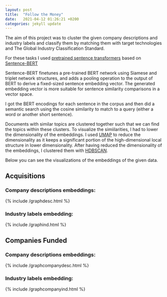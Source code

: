 ```yaml
---
layout: post
title:  "Follow the Money"
date:   2021-04-12 01:26:21 +0200
categories: jekyll update
---
```

The aim of this project was to cluster the given company descriptions and  industry labels and classify them by matching them with target technologies and The Global Industry Classification Standard.

For these tasks I used [pretrained sentence transformers](https://www.sbert.net/index.html) based on [Sentence-BERT](https://arxiv.org/pdf/1908.10084.pdf)

Sentence-BERT finetunes a pre-trained BERT network using Siamese and triplet network structures, and adds a pooling operation to the output of BERT to derive a fixed-sized sentence embedding vector. The generated embedding vector is more suitable for sentence similarity comparisons in a vector space.

I got the BERT encodings for each sentence in the corpus and then did a semantic search using the cosine similarity to match to a query (either a word or another short sentence).

Documents with similar topics are clustered together such that we can find the topics within these clusters. To visualize the simiilarities, I had to lower the dimensionality of the embeddings. I used [UMAP](https://umap-learn.readthedocs.io/en/latest/index.html) to reduce the dimensionality as it keeps a significant portion of the high-dimensional local structure in lower dimensionality. After having reduced the dimensionality of the embeddings, I  clustered them with [HDBSCAN](https://hdbscan.readthedocs.io/en/latest/index.html).

Below you can see the visualizations of the embeddings of the given data.
## Acquisitions
### Company descriptions embeddings:

{% include /graphdesc.html %}

### Industry labels embedding:

{% include /graphind.html %}

## Companies Funded
### Company descriptions embeddings:

{% include /graphcompanydesc.html %}

### Industry labels embedding:

{% include /graphcompanyind.html %}


